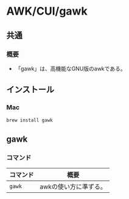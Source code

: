 # AWK/CUI/gawk

## 共通

### 概要

- 「gawk」は、高機能なGNU版のawkである。

## インストール

### Mac

```bash
brew install gawk
```

## gawk

### コマンド

| コマンド | 概要                  |
| -------- | --------------------- |
| `gawk`   | awkの使い方に準ずる。 |

